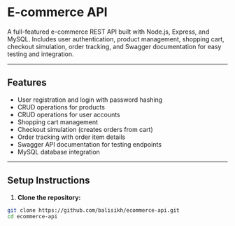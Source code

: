# E-commerce API

A full-featured e-commerce REST API built with Node.js, Express, and MySQL. Includes user authentication, product management, shopping cart, checkout simulation, order tracking, and Swagger documentation for easy testing and integration.

---

## Features

- User registration and login with password hashing
- CRUD operations for products
- CRUD operations for user accounts
- Shopping cart management
- Checkout simulation (creates orders from cart)
- Order tracking with order item details
- Swagger API documentation for testing endpoints
- MySQL database integration

---

## Setup Instructions

1. **Clone the repository:**

```bash
git clone https://github.com/balisikh/ecommerce-api.git
cd ecommerce-api
